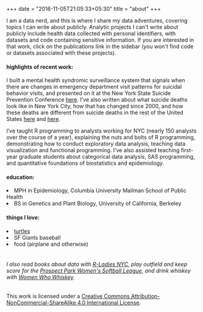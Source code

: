 +++
date = "2016-11-05T21:05:33+05:30"
title = "about"
+++


I am a data nerd, and this is where I share my data adventures, covering topics I can write about publicly. Analytic projects I can't write about publicly include health data collected with personal identifiers, with datasets and code containing sensitive information. If you are interested in that work, click on the publications link in the sidebar (you won't find code or datasets associated with these projects).

#### highlights of recent work:

I built a mental health syndromic surveillance system that signals when there are changes in emergency department visit patterns for suicidal behavior visits, and presented on it at the New York State Suicide Prevention Conference [here][2]. I’ve also written about what suicide deaths look like in New York City, how that has changed since 2000, and how these deaths are different from suicide deaths in the rest of the United States [here][3] and [here][4].

I’ve taught R programming to analysts working for NYC (nearly 150 analysts over the course of a year), explaining the nuts and bolts of R programming, demonstrating how to conduct exploratory data analysis, teaching data visualization and functional programming. I’ve also assisted teaching first-year graduate students about categorical data analysis, SAS programming, and quantitative foundations of biostatistics and epidemiology.

#### education:
<li> MPH in Epidemiology, Columbia University Mailman School of Public Health
<li> BS in Genetics and Plant Biology, University of California, Berkeley

#### things I love:
<li> <a href="/img/turtle.jpg">turtles</a>
<li> SF Giants baseball
<li> food (airplane and otherwise)
</li>
<br>

###### I also read books about data with <a href="http://www.rladiesnyc.org/">R-Ladies NYC</a>, play outfield and keep score for the <a href="http://www.ppwsl.org/">Prospect Park Women's Softball League</a>, and drink whiskey with <a href="https://www.womenwhowhiskey.club/newyork/">Women Who Whiskey</a>.

[1]: /img/photo.jpg
[2]: https://nyssuicidepreventionconference.org/wp-content/uploads/2018/09/Angeline-Protacio-NYC-Mental-Health-Syndromic-Surveillance-System1.pdf
[3]: https://www1.nyc.gov/assets/doh/downloads/pdf/epi/databrief75.pdf
[4]: https://www1.nyc.gov/assets/doh/downloads/pdf/epi/databrief101.pdf



This work is licensed under a <a rel="license" href="http://creativecommons.org/licenses/by-nc-sa/4.0/">Creative Commons Attribution-NonCommercial-ShareAlike 4.0 International License</a>.
